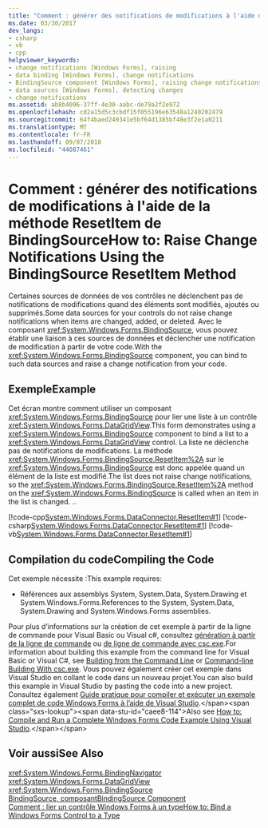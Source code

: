 ```yaml
---
title: "Comment : générer des notifications de modifications à l'aide de la méthode ResetItem de BindingSource"
ms.date: 03/30/2017
dev_langs:
- csharp
- vb
- cpp
helpviewer_keywords:
- change notifications [Windows Forms], raising
- data binding [Windows Forms], change notifications
- BindingSource component [Windows Forms], raising change notifications with
- data sources [Windows Forms], detecting changes
- change notifications
ms.assetid: ab8b4096-37ff-4e30-aabc-de79a2f2e972
ms.openlocfilehash: cd2a15d5c3cbdf15f055196e63548a1240202479
ms.sourcegitcommit: 64f4baed249341e5bf64d1385bf48e3f2e1a0211
ms.translationtype: MT
ms.contentlocale: fr-FR
ms.lasthandoff: 09/07/2018
ms.locfileid: "44087461"
---
```

# <a name="how-to-raise-change-notifications-using-the-bindingsource-resetitem-method"></a><span data-ttu-id="caee8-102">Comment : générer des notifications de modifications à l'aide de la méthode ResetItem de BindingSource</span><span class="sxs-lookup"><span data-stu-id="caee8-102">How to: Raise Change Notifications Using the BindingSource ResetItem Method</span></span>
<span data-ttu-id="caee8-103">Certaines sources de données de vos contrôles ne déclenchent pas de notifications de modifications quand des éléments sont modifiés, ajoutés ou supprimés.</span><span class="sxs-lookup"><span data-stu-id="caee8-103">Some data sources for your controls do not raise change notifications when items are changed, added, or deleted.</span></span> <span data-ttu-id="caee8-104">Avec le composant <xref:System.Windows.Forms.BindingSource>, vous pouvez établir une liaison à ces sources de données et déclencher une notification de modification à partir de votre code.</span><span class="sxs-lookup"><span data-stu-id="caee8-104">With the <xref:System.Windows.Forms.BindingSource> component, you can bind to such data sources and raise a change notification from your code.</span></span>  
  
## <a name="example"></a><span data-ttu-id="caee8-105">Exemple</span><span class="sxs-lookup"><span data-stu-id="caee8-105">Example</span></span>  
 <span data-ttu-id="caee8-106">Cet écran montre comment utiliser un composant <xref:System.Windows.Forms.BindingSource> pour lier une liste à un contrôle <xref:System.Windows.Forms.DataGridView>.</span><span class="sxs-lookup"><span data-stu-id="caee8-106">This form demonstrates using a <xref:System.Windows.Forms.BindingSource> component to bind a list to a <xref:System.Windows.Forms.DataGridView> control.</span></span> <span data-ttu-id="caee8-107">La liste ne déclenche pas de notifications de modifications. La méthode <xref:System.Windows.Forms.BindingSource.ResetItem%2A> sur le <xref:System.Windows.Forms.BindingSource> est donc appelée quand un élément de la liste est modifié.</span><span class="sxs-lookup"><span data-stu-id="caee8-107">The list does not raise change notifications, so the <xref:System.Windows.Forms.BindingSource.ResetItem%2A> method on the <xref:System.Windows.Forms.BindingSource> is called when an item in the list is changed.</span></span> <span data-ttu-id="caee8-108">.</span><span class="sxs-lookup"><span data-stu-id="caee8-108">.</span></span>  
  
 [!code-cpp[System.Windows.Forms.DataConnector.ResetItem#1](../../../../samples/snippets/cpp/VS_Snippets_Winforms/System.Windows.Forms.DataConnector.ResetItem/CPP/form1.cpp#1)]
 [!code-csharp[System.Windows.Forms.DataConnector.ResetItem#1](../../../../samples/snippets/csharp/VS_Snippets_Winforms/System.Windows.Forms.DataConnector.ResetItem/CS/form1.cs#1)]
 [!code-vb[System.Windows.Forms.DataConnector.ResetItem#1](../../../../samples/snippets/visualbasic/VS_Snippets_Winforms/System.Windows.Forms.DataConnector.ResetItem/VB/form1.vb#1)]  
  
## <a name="compiling-the-code"></a><span data-ttu-id="caee8-109">Compilation du code</span><span class="sxs-lookup"><span data-stu-id="caee8-109">Compiling the Code</span></span>  
 <span data-ttu-id="caee8-110">Cet exemple nécessite :</span><span class="sxs-lookup"><span data-stu-id="caee8-110">This example requires:</span></span>  
  
-   <span data-ttu-id="caee8-111">Références aux assemblys System, System.Data, System.Drawing et System.Windows.Forms.</span><span class="sxs-lookup"><span data-stu-id="caee8-111">References to the System, System.Data, System.Drawing and System.Windows.Forms assemblies.</span></span>  
  
 <span data-ttu-id="caee8-112">Pour plus d’informations sur la création de cet exemple à partir de la ligne de commande pour Visual Basic ou Visual c#, consultez [génération à partir de la ligne de commande](~/docs/visual-basic/reference/command-line-compiler/building-from-the-command-line.md) ou [de ligne de commande avec csc.exe](~/docs/csharp/language-reference/compiler-options/command-line-building-with-csc-exe.md).</span><span class="sxs-lookup"><span data-stu-id="caee8-112">For information about building this example from the command line for Visual Basic or Visual C#, see [Building from the Command Line](~/docs/visual-basic/reference/command-line-compiler/building-from-the-command-line.md) or [Command-line Building With csc.exe](~/docs/csharp/language-reference/compiler-options/command-line-building-with-csc-exe.md).</span></span> <span data-ttu-id="caee8-113">Vous pouvez également créer cet exemple dans Visual Studio en collant le code dans un nouveau projet.</span><span class="sxs-lookup"><span data-stu-id="caee8-113">You can also build this example in Visual Studio by pasting the code into a new project.</span></span>  <span data-ttu-id="caee8-114">Consultez également [Guide pratique pour compiler et exécuter un exemple complet de code Windows Forms à l’aide de Visual Studio](https://msdn.microsoft.com/library/Bb129228\(v=vs.110\)).</span><span class="sxs-lookup"><span data-stu-id="caee8-114">Also see [How to: Compile and Run a Complete Windows Forms Code Example Using Visual Studio](https://msdn.microsoft.com/library/Bb129228\(v=vs.110\)).</span></span>  
  
## <a name="see-also"></a><span data-ttu-id="caee8-115">Voir aussi</span><span class="sxs-lookup"><span data-stu-id="caee8-115">See Also</span></span>  
 <xref:System.Windows.Forms.BindingNavigator>  
 <xref:System.Windows.Forms.DataGridView>  
 <xref:System.Windows.Forms.BindingSource>  
 [<span data-ttu-id="caee8-116">BindingSource, composant</span><span class="sxs-lookup"><span data-stu-id="caee8-116">BindingSource Component</span></span>](../../../../docs/framework/winforms/controls/bindingsource-component.md)  
 [<span data-ttu-id="caee8-117">Comment : lier un contrôle Windows Forms à un type</span><span class="sxs-lookup"><span data-stu-id="caee8-117">How to: Bind a Windows Forms Control to a Type</span></span>](../../../../docs/framework/winforms/controls/how-to-bind-a-windows-forms-control-to-a-type.md)
